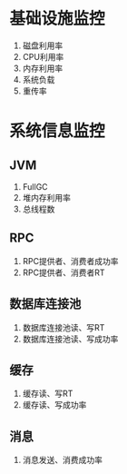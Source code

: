 # 基础设施监控
1. 磁盘利用率
2. CPU利用率
3. 内存利用率
4. 系统负载
5. 重传率

# 系统信息监控  
## JVM
1. FullGC
2. 堆内存利用率
3. 总线程数
## RPC
1. RPC提供者、消费者成功率
2. RPC提供者、消费者RT
## 数据库连接池
1. 数据库连接池读、写RT
2. 数据库连接池读、写成功率
## 缓存
1. 缓存读、写RT
2. 缓存读、写成功率
## 消息
1. 消息发送、消费成功率